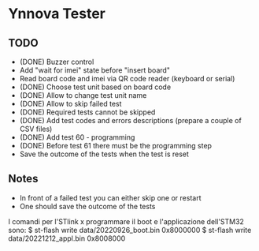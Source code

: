 # Ynnova Tester

## TODO

 - (DONE) Buzzer control
 - Add "wait for imei" state before "insert board" 
 - Read board code and imei via QR code reader (keyboard or serial)
 - (DONE) Choose test unit based on board code
 - (DONE) Allow to change test unit name
 - (DONE) Allow to skip failed test
 - (DONE) Required tests cannot be skipped
 - (DONE) Add test codes and errors descriptions (prepare a couple of CSV files)
 - (DONE) Add test 60 - programming
 - (DONE) Before test 61 there must be the programming step
 - Save the outcome of the tests when the test is reset

## Notes

 - In front of a failed test you can either skip one or restart
 - One should save the outcome of the tests
 
I comandi per l'STlink x programmare il boot e l'applicazione dell'STM32 sono:
$ st-flash write data/20220926_boot.bin  0x8000000
$ st-flash write data/20221212_appl.bin 0x8008000
